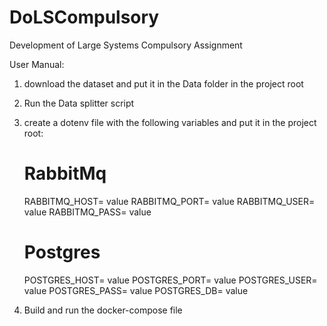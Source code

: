 # DoLSCompulsory
Development of Large Systems Compulsory Assignment

User Manual:

1. download the dataset and put it in the Data folder in the project root
2. Run the Data splitter script
3. create a dotenv file with the following variables and put it in the project root:
   # RabbitMq
    RABBITMQ_HOST= value
    RABBITMQ_PORT= value
    RABBITMQ_USER= value
    RABBITMQ_PASS= value

    # Postgres
    POSTGRES_HOST= value
    POSTGRES_PORT= value
    POSTGRES_USER= value
    POSTGRES_PASS= value
    POSTGRES_DB= value
4. Build and run the docker-compose file
